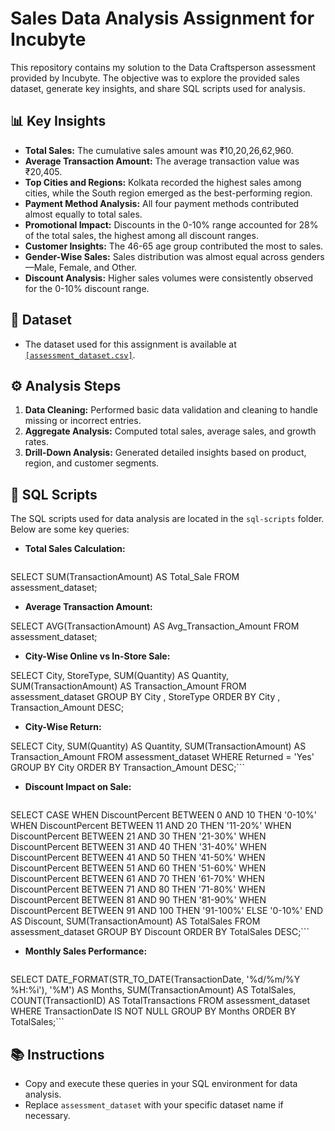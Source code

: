 # Sales Data Analysis Assignment for Incubyte

This repository contains my solution to the Data Craftsperson assessment provided by Incubyte. The objective was to explore the provided sales dataset, generate key insights, and share SQL scripts used for analysis.

## 📊 Key Insights

- **Total Sales:** The cumulative sales amount was ₹10,20,26,62,960.  
- **Average Transaction Amount:** The average transaction value was ₹20,405.  
- **Top Cities and Regions:** Kolkata recorded the highest sales among cities, while the South region emerged as the best-performing region.  
- **Payment Method Analysis:** All four payment methods contributed almost equally to total sales.  
- **Promotional Impact:** Discounts in the 0-10% range accounted for 28% of the total sales, the highest among all discount ranges.  
- **Customer Insights:** The 46-65 age group contributed the most to sales.  
- **Gender-Wise Sales:** Sales distribution was almost equal across genders—Male, Female, and Other.  
- **Discount Analysis:** Higher sales volumes were consistently observed for the 0-10% discount range.  



## 📁 Dataset

- The dataset used for this assignment is available at <a href="https://incubytein-my.sharepoint.com/:x:/g/personal/akash_incubyte_co/EWbzbiLBCxNHogEQHUF0i7MBkK-86jKetzVDT4t0d-wZog?rtime=uhJY6RlI3Ug">`[assessment_dataset.csv]`</a>.

## ⚙️ Analysis Steps

1. **Data Cleaning:** Performed basic data validation and cleaning to handle missing or incorrect entries.
2. **Aggregate Analysis:** Computed total sales, average sales, and growth rates.
3. **Drill-Down Analysis:** Generated detailed insights based on product, region, and customer segments.

## 💾 SQL Scripts

The SQL scripts used for data analysis are located in the `sql-scripts` folder. Below are some key queries:

- **Total Sales Calculation:** 
  ```sql
SELECT 
    SUM(TransactionAmount) AS Total_Sale
FROM
    assessment_dataset;

- **Average Transaction Amount:** 
  
SELECT 
    AVG(TransactionAmount) AS Avg_Transaction_Amount
FROM
    assessment_dataset;

- **City-Wise Online vs In-Store Sale:** 
  
SELECT 
    City,
    StoreType,
    SUM(Quantity) AS Quantity,
    SUM(TransactionAmount) AS Transaction_Amount
FROM
    assessment_dataset
GROUP BY City , StoreType
ORDER BY City , Transaction_Amount DESC;

- **City-Wise Return:** 
  
SELECT 
    City,
    SUM(Quantity) AS Quantity,
    SUM(TransactionAmount) AS Transaction_Amount
FROM
    assessment_dataset
WHERE
    Returned = 'Yes'
GROUP BY City
ORDER BY Transaction_Amount DESC;```

- **Discount Impact on Sale:** 
  ```sql
SELECT 
    CASE
        WHEN DiscountPercent BETWEEN 0 AND 10 THEN '0-10%'
        WHEN DiscountPercent BETWEEN 11 AND 20 THEN '11-20%'
        WHEN DiscountPercent BETWEEN 21 AND 30 THEN '21-30%'
        WHEN DiscountPercent BETWEEN 31 AND 40 THEN '31-40%'
        WHEN DiscountPercent BETWEEN 41 AND 50 THEN '41-50%'
        WHEN DiscountPercent BETWEEN 51 AND 60 THEN '51-60%'
        WHEN DiscountPercent BETWEEN 61 AND 70 THEN '61-70%'
        WHEN DiscountPercent BETWEEN 71 AND 80 THEN '71-80%'
        WHEN DiscountPercent BETWEEN 81 AND 90 THEN '81-90%'
        WHEN DiscountPercent BETWEEN 91 AND 100 THEN '91-100%'
        ELSE '0-10%'
    END AS Discount,
    SUM(TransactionAmount) AS TotalSales
FROM
    assessment_dataset
GROUP BY Discount
ORDER BY TotalSales DESC;```

- **Monthly Sales Performance:** 
  ```sql
SELECT 
    DATE_FORMAT(STR_TO_DATE(TransactionDate, '%d/%m/%Y %H:%i'),
            '%M') AS Months,
    SUM(TransactionAmount) AS TotalSales,
    COUNT(TransactionID) AS TotalTransactions
FROM
    assessment_dataset
WHERE
    TransactionDate IS NOT NULL
GROUP BY Months
ORDER BY TotalSales;```

## 📚 Instructions

- Copy and execute these queries in your SQL environment for data analysis.
- Replace `assessment_dataset` with your specific dataset name if necessary.
